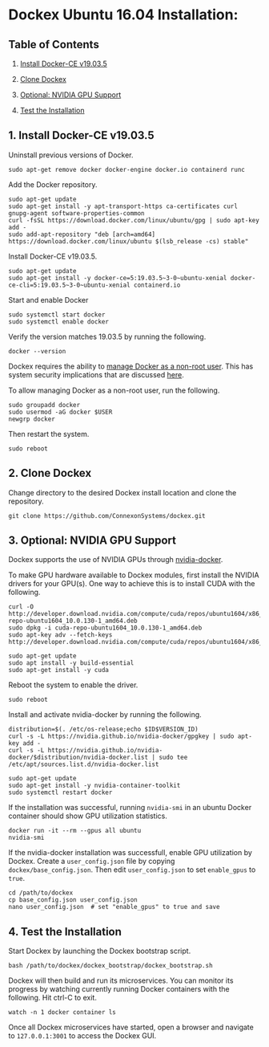 # Dockex Ubuntu 16.04 Installation:

## Table of Contents

1. [Install Docker-CE v19.03.5](#InstallDockerCE)

2. [Clone Dockex](#CloneDockex)

3. [Optional: NVIDIA GPU Support](#GPUSupport)

4. [Test the Installation](#TestInstallation)

<a name="InstallDockerCE"></a>
## 1. Install Docker-CE v19.03.5

Uninstall previous versions of Docker.

```
sudo apt-get remove docker docker-engine docker.io containerd runc
```

Add the Docker repository.

```
sudo apt-get update
sudo apt-get install -y apt-transport-https ca-certificates curl gnupg-agent software-properties-common
curl -fsSL https://download.docker.com/linux/ubuntu/gpg | sudo apt-key add -
sudo add-apt-repository "deb [arch=amd64] https://download.docker.com/linux/ubuntu $(lsb_release -cs) stable"
```

Install Docker-CE v19.03.5.

```
sudo apt-get update
sudo apt-get install -y docker-ce=5:19.03.5~3-0~ubuntu-xenial docker-ce-cli=5:19.03.5~3-0~ubuntu-xenial containerd.io
```

Start and enable Docker
```
sudo systemctl start docker
sudo systemctl enable docker
```

Verify the version matches 19.03.5 by running the following.

```
docker --version
```

Dockex requires the ability to 
[manage Docker as a non-root user](https://docs.docker.com/install/linux/linux-postinstall/). This has system security 
implications that are discussed [here](https://docs.docker.com/engine/security/security/#docker-daemon-attack-surface). 

To allow managing Docker as a non-root user, run the following.

```
sudo groupadd docker
sudo usermod -aG docker $USER
newgrp docker
```

Then restart the system.

```
sudo reboot
```

<a name="CloneDockex"></a>
## 2. Clone Dockex

Change directory to the desired Dockex install location and clone the repository.

```
git clone https://github.com/ConnexonSystems/dockex.git
```

<a name="GPUSupport"></a>
## 3. Optional: NVIDIA GPU Support

Dockex supports the use of NVIDIA GPUs through [nvidia-docker](https://github.com/NVIDIA/nvidia-docker). 

To make GPU hardware available to Dockex modules, first install the NVIDIA drivers for your GPU(s). One way to achieve 
this is to install CUDA with the following. 

```
curl -O http://developer.download.nvidia.com/compute/cuda/repos/ubuntu1604/x86_64/cuda-repo-ubuntu1604_10.0.130-1_amd64.deb
sudo dpkg -i cuda-repo-ubuntu1604_10.0.130-1_amd64.deb
sudo apt-key adv --fetch-keys http://developer.download.nvidia.com/compute/cuda/repos/ubuntu1604/x86_64/7fa2af80.pub

sudo apt-get update
sudo apt install -y build-essential
sudo apt-get install -y cuda
```

Reboot the system to enable the driver.

```sudo reboot```

Install and activate nvidia-docker by running the following.

```
distribution=$(. /etc/os-release;echo $ID$VERSION_ID)
curl -s -L https://nvidia.github.io/nvidia-docker/gpgkey | sudo apt-key add -
curl -s -L https://nvidia.github.io/nvidia-docker/$distribution/nvidia-docker.list | sudo tee /etc/apt/sources.list.d/nvidia-docker.list

sudo apt-get update
sudo apt-get install -y nvidia-container-toolkit
sudo systemctl restart docker
```

If the installation was successful, running ```nvidia-smi``` in an ubuntu Docker container should show GPU utilization 
statistics.

```
docker run -it --rm --gpus all ubuntu
nvidia-smi
```

If the nvidia-docker installation was successfull, enable GPU utilization by Dockex. Create a ```user_config.json``` 
file by copying ```dockex/base_config.json```. Then edit ```user_config.json``` to set ```enable_gpus``` to ```true```.

```
cd /path/to/dockex
cp base_config.json user_config.json
nano user_config.json  # set "enable_gpus" to true and save
```

<a name="TestInstallation"></a>
## 4. Test the Installation

Start Dockex by launching the Dockex bootstrap script.

```
bash /path/to/dockex/dockex_bootstrap/dockex_bootstrap.sh
```

Dockex will then build and run its microservices. You can monitor its progress by watching currently running Docker 
containers with the following. Hit ctrl-C to exit.

```
watch -n 1 docker container ls
```

Once all Dockex microservices have started, open a browser and navigate to ```127.0.0.1:3001``` to access the Dockex 
GUI.
